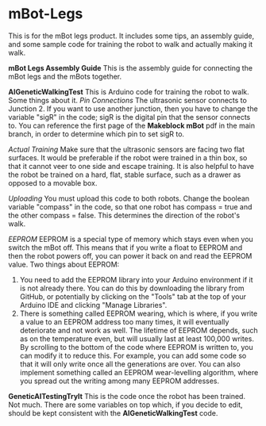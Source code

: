 # mBot-Legs
This is for the mBot legs product. It includes some tips, an assembly guide, and some sample code for training the robot to walk and actually making it walk.

**mBot Legs Assembly Guide**
This is the assembly guide for connecting the mBot legs and the mBots together.

**AIGeneticWalkingTest**
This is Arduino code for training the robot to walk. Some things about it.
_Pin Connections_
The ultrasonic sensor connects to Junction 2. If you want to use another junction, then you have to change the variable "sigR" in the code; sigR is the digital pin that the sensor connects to. You can reference the first page of the **Makeblock mBot** pdf in the main branch, in order to determine which pin to set sigR to.

_Actual Training_
Make sure that the ultrasonic sensors are facing two flat surfaces. It would be preferable if the robot were trained in a thin box, so that it cannot veer to one side and escape training. It is also helpful to have the robot be trained on a hard, flat, stable surface, such as a drawer as opposed to a movable box.

_Uploading_
You must upload this code to both robots. Change the boolean variable "compass" in the code, so that one robot has compass = true and the other compass = false. This determines the direction of the robot's walk.

_EEPROM_
EEPROM is a special type of memory which stays even when you switch the mBot off. This means that if you write a float to EEPROM and then the robot powers off, you can power it back on and read the EEPROM value. Two things about EEPROM:
  1. You need to add the EEPROM library into your Arduino environment if it is not already there. You can do this by downloading the library from GitHub, or potentially by clicking on the "Tools" tab at the top of your Arduino IDE and clicking "Manage Libraries".
  2. There is something called EEPROM wearing, which is where, if you write a value to an EEPROM address too many times, it will eventually deteriorate and not work as well. The lifetime of EEPROM depends, such as on the temperature even, but will usually last at least 100,000 writes. By scrolling to the bottom of the code where EEPROM is written to, you can modify it to reduce this. For example, you can add some code so that it will only write once all the generations are over. You can also implement something called an EEPROM wear-levelling algorithm, where you spread out the writing among many EEPROM addresses.

**GeneticAITestingTryIt**
This is the code once the robot has been trained. Not much. There are some variables on top which, if you decide to edit, should be kept consistent with the **AIGeneticWalkingTest** code.

